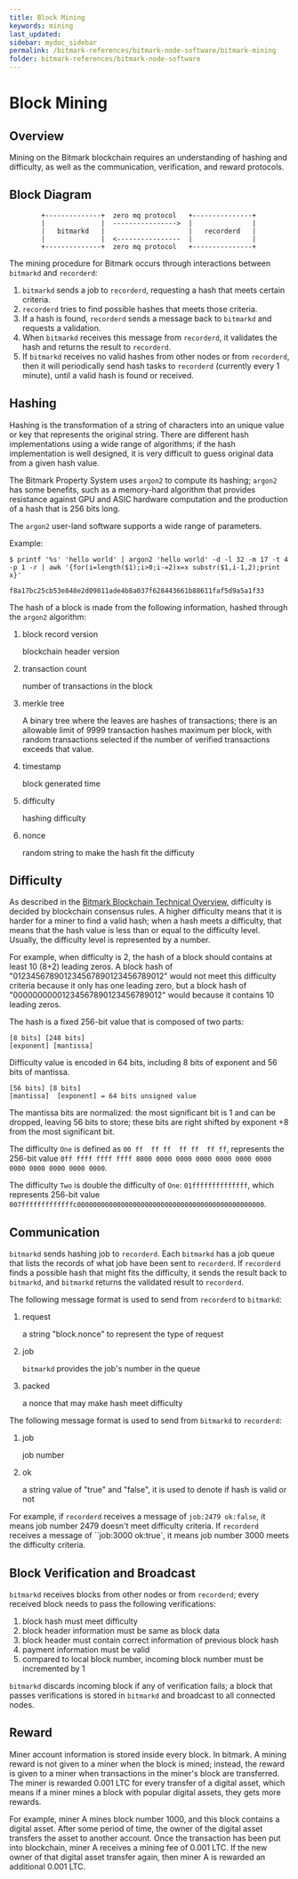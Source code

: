 ```yaml
---
title: Block Mining
keywords: mining
last_updated: 
sidebar: mydoc_sidebar
permalink: /bitmark-references/bitmark-node-software/bitmark-mining
folder: bitmark-references/bitmark-node-software
---
```


# Block Mining

## Overview

Mining on the Bitmark blockchain requires an understanding of hashing and difficulty, as well as the communication, verification, and reward protocols.

## Block Diagram

            +--------------+  zero mq protocol   +---------------+
            |              |  ---------------->  |               |
            |   bitmarkd   |                     |   recorderd   |
            |              |  <----------------  |               |
            +--------------+  zero mq protocol   +---------------+

The mining procedure for Bitmark occurs through interactions between `bitmarkd` and `recorderd`: 
1. `bitmarkd` sends a job to `recorderd`, requesting a hash that meets certain criteria.
1. `recorderd` tries to find possible hashes that meets those criteria.
1. If a hash is found, `recorderd` sends a message back to `bitmarkd` and requests a validation.
1. When `bitmarkd` receives this message from `recorderd`, it validates the hash and returns the result to `recorderd`.
1. If `bitmarkd` receives no valid hashes from other nodes or from `recorderd`, then it will periodically send hash tasks to `recorderd` (currently every 1 minute), until a valid hash is found or received.

## Hashing

Hashing is the transformation of a string of characters into an unique value or key that represents the original string. There are different hash implementations using a wide range of algorithms; if the hash implementation is well designed, it is very difficult to guess original data from a given hash value.

The Bitmark Property System uses `argon2` to compute its hashing; `argon2` has some benefits, such as a memory-hard algorithm that provides resistance against GPU and ASIC hardware computation and the production of a hash that is 256 bits long.

The `argon2` user-land software supports a wide range of parameters. 

Example:
```shell
$ printf '%s' 'hello world' | argon2 'hello world' -d -l 32 -m 17 -t 4 -p 1 -r | awk '{for(i=length($1);i>0;i-=2)x=x substr($1,i-1,2);print x}'

f8a17bc25cb53e848e2d09811ade4b8a037f628443661b88611faf5d9a5a1f33
```

The hash of a block is made from the following information, hashed through the `argon2` algorithm:

1. block record version

    blockchain header version

1. transaction count

    number of transactions in the block

1. merkle tree

    A binary tree where the leaves are hashes of transactions; there is an allowable limit of 9999 transaction hashes maximum per block, with random transactions selected if the number of verified transactions exceeds that value.

1. timestamp

    block generated time

1. difficulty

    hashing difficulty

1. nonce

    random string to make the hash fit the difficuty

## Difficulty

As described in the [Bitmark Blockchain Technical Overview](bitmark-blockchain-overview.md#block-hashing-argon2-difficulty-proof-of-work-), difficulty is decided by blockchain consensus rules. A higher difficulty means that it is harder for a miner to find a valid hash; when a hash meets a difficulty, that means that the hash value is less than or equal to the difficulty level. Usually, the difficulty level is represented by a number.

For example, when difficulty is 2, the hash of a block should contains at least 10 (8+2) leading zeros. A block hash of "012345678901234567890123456789012" would not meet this difficulty criteria because it only has one leading zero, but a block hash of "00000000001234567890123456789012" would because it contains 10 leading zeros.

The hash is a fixed 256-bit value that is composed of two parts:

    [8 bits] [248 bits]
    [exponent] [mantissa]

Difficulty value is encoded in 64 bits, including 8 bits of exponent and 56 bits of mantissa.

    [56 bits] [8 bits]
    [mantissa]  [exponent] = 64 bits unsigned value

The mantissa bits are normalized: the most significant bit is 1 and can be dropped, leaving 56 bits to store; these bits are right shifted by exponent +8 from the most significant bit.

The difficulty `One` is defined as `00 ff  ff ff  ff ff  ff ff`, represents the 256-bit value `0ff ffff ffff ffff 8000 0000 0000 0000 0000 0000 0000 0000 0000 0000 0000 0000`.

The difficulty `Two` is  double the difficulty of `One`: `01ffffffffffffff`, which represents 256-bit value `007fffffffffffffc00000000000000000000000000000000000000000000000`.

## Communication

`bitmarkd` sends hashing job to `recorderd`. Each `bitmarkd` has a job queue that lists the records of what job have been sent to `recorderd`. If `recorderd` finds a possible hash that might fits the difficulty, it sends the result back to `bitmarkd`, and `bitmarkd` returns the validated result  to `recorderd`.

The following message format is used to send from `recorderd` to `bitmarkd`:

1. request

    a string "block.nonce" to represent the type of request

1. job

    `bitmarkd` provides the job's number in the queue

1. packed

    a nonce that may make hash meet difficulty

The following message format is used to send from  `bitmarkd` to `recorderd`:

1. job

    job number

1. ok

    a string value of "true" and "false", it is used to denote if hash is valid or not

For example, if `recorderd` receives a message of `job:2479 ok:false`, it means job number 2479 doesn't meet difficulty criteria. If `recorderd` receives a message of ``job:3000 ok:true`, it means job number 3000 meets the difficulty criteria.

## Block Verification and Broadcast

`bitmarkd` receives blocks from other nodes or from `recorderd`; every received block needs to pass the following verifications:

1. block hash must meet difficulty
1. block header information must be same as block data
1. block header must contain correct information of previous block hash
1. payment information must be valid
1. compared to local block number, incoming block number must be incremented by 1

`bitmarkd` discards incoming block if any of verification fails; a block that passes verifications is stored in `bitmarkd` and broadcast to all connected nodes.

## Reward

Miner account information is stored inside every block. In bitmark. A mining reward is not given to a miner when the block is mined; instead, the reward is given to a miner when transactions in the miner's block are transferred. The miner is rewarded 0.001 LTC for every transfer of a digital asset, which means if a miner mines a block with popular digital assets, they gets more rewards.

For example, miner A mines block number 1000, and this block contains a digital asset. After some period of time, the owner of the digital asset transfers the asset to another account. Once the transaction has been put into blockchain, miner A receives a mining fee of 0.001 LTC. If the new owner of that digital asset transfer again, then miner A is rewarded an additional 0.001 LTC.
